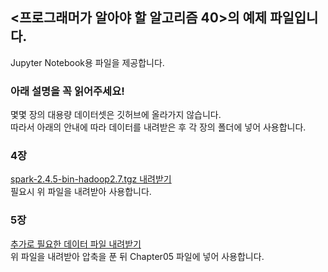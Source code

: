 ## <프로그래머가 알아야 할 알고리즘 40>의 예제 파일입니다.

Jupyter Notebook용 파일을 제공합니다. </br>


### 아래 설명을 꼭 읽어주세요!
몇몇 장의 대용량 데이터셋은 깃허브에 올라가지 않습니다. </br>
따라서 아래의 안내에 따라 데이터를 내려받은 후 각 장의 폴더에 넣어 사용합니다. </br>


### 4장
[spark-2.4.5-bin-hadoop2.7.tgz 내려받기](https://github.com/gilbutITbook/080260/releases/download/prep/spark-2.4.5-bin-hadoop2.7.tgz) </br>
필요시 위 파일을 내려받아 사용합니다.

### 5장
[추가로 필요한 데이터 파일 내려받기](https://github.com/gilbutITbook/080260/releases/download/prep/Chapter05_00.zip) </br>
위 파일을 내려받아 압축을 푼 뒤 Chapter05 파일에 넣어 사용합니다.
